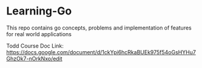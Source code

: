 # Learning-Go
This repo contains go concepts, problems and implementation of features for real world applications

Todd Course Doc Link: https://docs.google.com/document/d/1ckYpi6hcRkaBUEk975f54oGsHYHu7GhzOk7-nOrkNxo/edit
